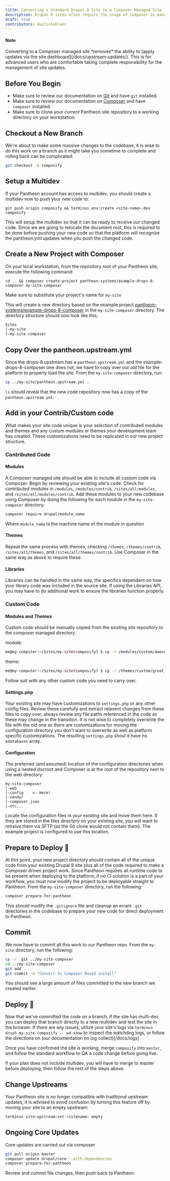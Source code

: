 ```yaml
---
title: Converting a Standard Drupal 8 Site to a Composer Managed Site
description: Drupal 8 sites often require the usage of Composer to manage site dependencies. The need to begin using Composer for a site build can often surface after a site is in development, necessitating a divergance from the Pantheon managed upstream.
draft: true
contributors: dustinleblanc
---
```

<div class="alert alert-info">
  <h4 class="info">Note</h4><p markdown="1">Converting to a Composer managed site *removes* the ability to [apply updates via the site dashboard](/docs/upstream-updates/). This is for advanced users who are comfortable taking complete responsibility for the management of site updates. 
</p>
</div>

## Before You Begin

 - Make sure to review our documentation on [Git](/docs/git) and have `git` installed.
 - Make sure to review our documentation on [Composer](/docs/composer) and have `composer` installed.
 - Make sure to clone your _current_ Pantheon site repository to a working directory on your workstation.

## Checkout a New Branch
We're about to make some massive changes to the codebase, it is wise to do this work on a branch as it might take you sometime to complete and rolling back can be complicated:
```sh
git checkout -b composify
```

## Setup a Multidev

If your Pantheon account has access to multidev, you should create a multidev now to push your new code to:

```command
git push origin composify && terminus env:create <site-name>.dev composify
```

This will setup the multidev so that it can be ready to receive our changed code. Since we are going to relocate the document root, this is required to be done before pushing your new code so that the platform will recognize the pantheon.yml updates when you push the changed code.

## Create a New Project with Composer

On your local workstation, from the repository root of your Pantheon site, execute the following command:

```command
cd .. && composer create-project pantheon-systems/example-drops-8-composer my-site-composer
```
Make sure to substitute your project's name for `my-site`

This will create a new directory based on the example project [pantheon-systems/example-drops-8-composer](https://github.com/pantheon-systems/example-drops-8-composer) in the `my-site-composer` directory. The directory structure should now look like this;
```sh
Sites
|-my-site
|-my-site-composer
```

## Copy Over the pantheon.upstream.yml

Since the drops-8 upstream has a `pantheon.upstream.yml` and the example-drops-8-composer one does not, we have to copy over our old file for the platform to properly load the site. From the `my-site-composer` directory, run:

```sh
cp ../my-site/pantheon.upstream.yml .
```

`ls` should reveal that the new code repository now has a copy of the `pantheon.upstream.yml`.

## Add in your Contrib/Custom code

What makes your site code unique is your selection of contributed modules and themes and any custom modules or themes your development team has created. These customizations need to be replicated in our new project structure.

### Contributed Code
#### Modules
A Composer managed site should be able to include all custom code via Composer. Begin by reviewing your existing site's code. Check for contributed modules in `/modules`, `/modules/contrib`, `/sites/all/modules`, and `/sites/all/modules/contrib`. Add these modules to your new codebase using Composer by doing the following for each module in the `my-site-composer` directory:
```sh
composer require drupal/module_name
``` 
Where `module_name` is the machine name of the module in question

#### Themes
Repeat the same process with themes, checking `/themes`, `/themes/contrib`, `/sites/all/themes`, and `/sites/all/themes/contrib`. Use Composer in the same way as above to require these.

#### Libraries
Libraries can be handled in the same way, the specifics dependent on how your library code was included in the source site. If using the Libraries API, you may have to do additional work to ensure the libraries function properly.

### Custom Code
#### Modules and Themes

Custom code should be manually copied from the existing site repository to the composer managed directory.

module:
```sh
me@my-computer:~/Sites/my-site(composify) $ cp -r /modules/custom/awesome_module ../my-site-composer/web/modules/custom
```
theme:
```sh
me@my-computer:~/Sites/my-site(composify) $ cp -r /themes/custom/great_theme ../my-site-composer/web/themes/custom
```

Follow suit with any other custom code you need to carry over.

#### Settings.php
Your existing site may have customizations to `settings.php` or any other config files. Review these carefully and extract relavent changes from these files to copy over, always review any file paths referenced in the code as these may change in the transition. It is not wise to completely overwrite the file with the old one as there are customizations for moving the configuration directory you don't want to overwrite as well as platform specific customizations. The resulting `settings.php` shoul d have no `$databases` array.

#### Configuration
The preferred (and assumed) location of the configuration directories when using a nested docroot and Composer is at the root of the repository next to the web directory:
```
my-site-composer
|-web
|-config    <--Here!
|-vendor
|-composer.json
|-etc...
```

Locate the configuration files in your existing site and move them here. If they are stored in the files directory on your existing site, you will want to retreive them via SFTP (as the Git clone would not contain them). The example project is configured to use this location.

## Prepare to Deploy 	&#128640;

At this point, your new project directory should contain all of the unique code from your existing Drupal 8 site plus all of the code required to make a Composer driven project work. Since Pantheon requires all runtime code to be present when deploying to the platform, if no CI solution is a part of your workflow, you must now modify the project to be deployable straight to Pantheon. From the `my-site-composer` directory, run the following:

```sh
composer prepare-for-pantheon
```

This should modify the `.gitignore` file and cleanup an errant `.git` directories in the codebase to prepare your new code for direct deployment to Pantheon.

## Commit
We now have to commit all this work to our Pantheon repo. From the `my-site` directory, run the following:

```sh
cp -r .git ../my-site-composer 
cd ../my-site-composer
git add .
git commit -m "Convert to Composer Based install"
```

You should see a large amount of files committed to the new branch we created earlier.

## Deploy &#128640;

Now that we've committed the code on a branch, if the site has multi-dev, you can deploy that branch directly to a new multidev and test the site in the browser. If there are any issues, utilize your site's logs via `terminus drush my-site.composify -- wd-show` to inspect the watchdog logs, or follow the directions on (our documentation on log collect)[/docs/logs]

Once you have confirmed the site is working, merge `composify` into `master`, and follow the standard workflow to QA a code change before going live.

If your plan does not include multidev, you will have to merge to master before deploying, then follow the rest of the steps above.


## Change Upstreams

Your Pantheon site is no longer compatible with traditional upstream updates, it is advised to avoid confusion by turning this feature off by moving your site to an empty upstream:

```sh
terminus site:upstream:set <sitename> empty
```

## Ongoing Core Updates

Core updates are carried out via composer

```sh
git pull origin master
composer update drupal/core --with-dependencies
composer prepare-for-pantheon
```

Review and commit file changes, then push back to Pantheon.

